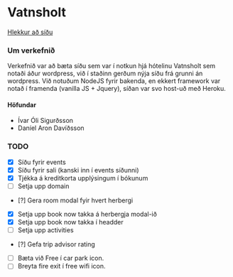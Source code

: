 # Vatnsholt
[Hlekkur að síðu](https://vatnsholt.herokuapp.com/)

### Um verkefnið
Verkefnið var að bæta síðu sem var í notkun hjá hótelinu Vatnsholt sem notaði áður wordpress, við í staðinn gerðum nýja síðu frá grunni án wordpress. Við notuðum NodeJS fyrir bakenda, en ekkert framework var notað í framenda (vanilla JS + Jquery), síðan var svo host-uð með Heroku.

#### Höfundar
- Ívar Óli Sigurðsson
- Daníel Aron Davíðsson

### TODO
- [X] Síðu fyrir events
- [X] Síðu fyrir sali (kanski inn í events síðunni)
- [X] Tjékka á kreditkorta upplýsingum í bókunum
- [ ] Setja upp domain
- [?] Gera room modal fyir hvert herbergi
- [X] Setja upp book now takka á herbergja modal-ið
- [X] Setja upp book now takka í headder
- [ ] Setja upp activities
- [?] Gefa trip advisor rating
- [ ] Bæta við Free í car park icon.
- [ ] Breyta fire exit í free wifi icon.
